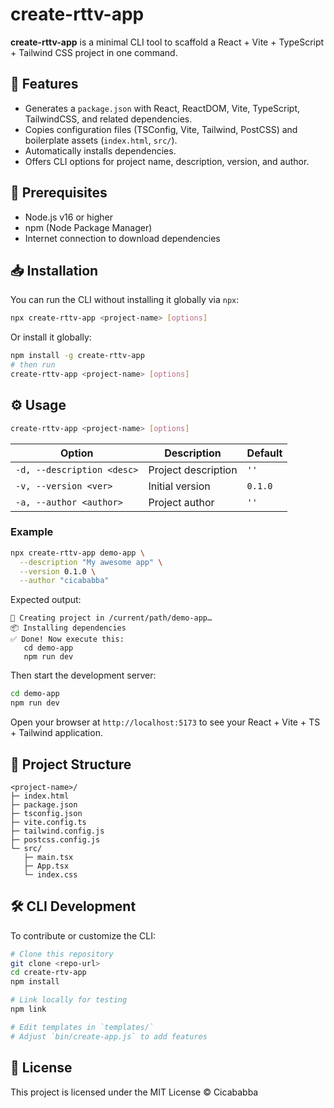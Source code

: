 # create-rttv-app

**create-rttv-app** is a minimal CLI tool to scaffold a React + Vite + TypeScript + Tailwind CSS project in one command.

## 🚀 Features

* Generates a `package.json` with React, ReactDOM, Vite, TypeScript, TailwindCSS, and related dependencies.
* Copies configuration files (TSConfig, Vite, Tailwind, PostCSS) and boilerplate assets (`index.html`, `src/`).
* Automatically installs dependencies.
* Offers CLI options for project name, description, version, and author.

## 🔧 Prerequisites

* Node.js v16 or higher
* npm (Node Package Manager)
* Internet connection to download dependencies

## 📥 Installation

You can run the CLI without installing it globally via `npx`:

```bash
npx create-rttv-app <project-name> [options]
```

Or install it globally:

```bash
npm install -g create-rttv-app
# then run
create-rttv-app <project-name> [options]
```

## ⚙️ Usage

```bash
create-rttv-app <project-name> [options]
```

| Option                     | Description         | Default |
| -------------------------- | ------------------- | ------- |
| `-d, --description <desc>` | Project description | `''`    |
| `-v, --version <ver>`      | Initial version     | `0.1.0` |
| `-a, --author <author>`    | Project author      | `''`    |

### Example

```bash
npx create-rttv-app demo-app \
  --description "My awesome app" \
  --version 0.1.0 \
  --author "cicababba"
```

Expected output:

```
🚀 Creating project in /current/path/demo-app…
📦 Installing dependencies
✅ Done! Now execute this:
   cd demo-app
   npm run dev
```

Then start the development server:

```bash
cd demo-app
npm run dev
```

Open your browser at `http://localhost:5173` to see your React + Vite + TS + Tailwind application.

## 📂 Project Structure

```
<project-name>/
├─ index.html
├─ package.json
├─ tsconfig.json
├─ vite.config.ts
├─ tailwind.config.js
├─ postcss.config.js
└─ src/
   ├─ main.tsx
   ├─ App.tsx
   └─ index.css
```

## 🛠️ CLI Development

To contribute or customize the CLI:

```bash
# Clone this repository
git clone <repo-url>
cd create-rtv-app
npm install

# Link locally for testing
npm link

# Edit templates in `templates/`
# Adjust `bin/create-app.js` to add features
```

## 📜 License

This project is licensed under the MIT License © Cicababba

